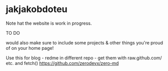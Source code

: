 # jakjakobdoteu

Note hat the website is work in progress. 

TO DO

would also make sure to include some projects & other things you're proud of on your home page!


Use this for blog - redme in different repo - get them with raw.github.com/ etc. and fetch()
https://github.com/zerodevx/zero-md